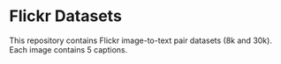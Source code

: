 # Flickr Datasets

This repository contains Flickr image-to-text pair datasets (8k and 30k). Each image contains 5 captions.